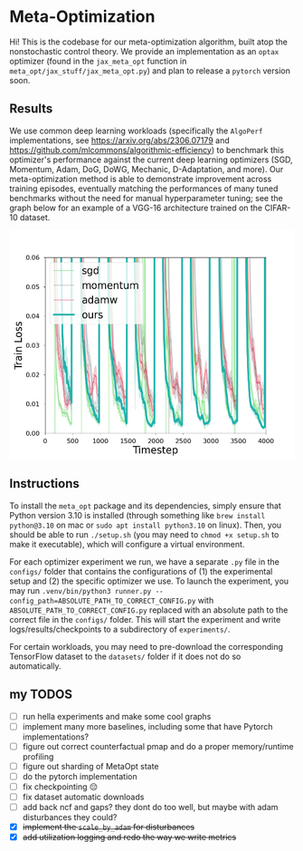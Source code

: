 # Meta-Optimization
Hi! This is the codebase for our meta-optimization algorithm, built atop the nonstochastic control theory. We provide an implementation as an `optax` optimizer (found in the `jax_meta_opt` function in `meta_opt/jax_stuff/jax_meta_opt.py`) and plan to release a `pytorch` version soon.

## Results
We use common deep learning workloads (specifically the `AlgoPerf` implementations, see https://arxiv.org/abs/2306.07179 and https://github.com/mlcommons/algorithmic-efficiency) to benchmark this optimizer's performance against the current deep learning optimizers (SGD, Momentum, Adam, DoG, DoWG, Mechanic, D-Adaptation, and more). Our meta-optimization method is able to demonstrate improvement across training episodes, eventually matching the performances of many tuned benchmarks without the need for manual hyperparameter tuning; see the graph below for an example of a VGG-16 architecture trained on the CIFAR-10 dataset. 

![CIFAR fullbatch](figs/cifar_fullbatch_simple.png)

## Instructions
To install the `meta_opt` package and its dependencies, simply ensure that Python version 3.10 is installed (through something like `brew install python@3.10` on mac or `sudo apt install python3.10` on linux). Then, you should be able to run `./setup.sh` (you may need to `chmod +x setup.sh` to make it executable), which will configure a virtual environment.

For each optimizer experiment we run, we have a separate `.py` file in the `configs/` folder that contains the configurations of (1) the experimental setup and (2) the specific optimizer we use. To launch the experiment, you may run `.venv/bin/python3 runner.py --config_path=ABSOLUTE_PATH_TO_CORRECT_CONFIG.py` with `ABSOLUTE_PATH_TO_CORRECT_CONFIG.py` replaced with an absolute path to the correct file in the `configs/` folder. This will start the experiment and write logs/results/checkpoints to a subdirectory of `experiments/`. 

For certain workloads, you may need to pre-download the corresponding TensorFlow dataset to the `datasets/` folder if it does not do so automatically.


## my TODOS
- [ ] run hella experiments and make some cool graphs
- [ ] implement many more baselines, including some that have Pytorch implementations?
- [ ] figure out correct counterfactual pmap and do a proper memory/runtime profiling
- [ ] figure out sharding of MetaOpt state
- [ ] do the pytorch implementation
- [ ] fix checkpointing 😔
- [ ] fix dataset automatic downloads
- [ ] add back ncf and gaps? they dont do too well, but maybe with adam disturbances they could?
- [X] ~~implement the `scale_by_adam` for disturbances~~
- [X] ~~add utilization logging and redo the way we write metrics~~
